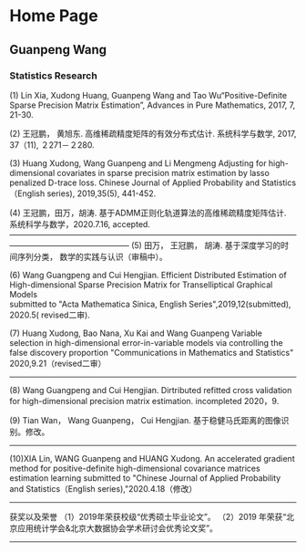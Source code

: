 # Home Page
## Guanpeng Wang
### Statistics Research

(1) Lin Xia, Xudong Huang, Guanpeng Wang  and Tao Wu“Positive-Definite Sparse Precision Matrix  Estimation”,
   Advances in Pure Mathematics, 2017, 7, 21-30.

(2)  王冠鹏， 黄旭东.  高维稀疏精度矩阵的有效分布式估计. 系统科学与数学, 2017, 37（11), ２271－２280.

(3) Huang Xudong, Wang Guanpeng and Li Mengmeng
   Adjusting for high-dimensional covariates in sparse precision matrix estimation by lasso penalized D-trace loss.
  Chinese Journal of Applied Probability and Statistics（English series), 2019,35(5), 441-452.

(4) 王冠鹏，田万，胡涛.   基于ADMM正则化轨道算法的高维稀疏精度矩阵估计. 系统科学与数学，2020.7.16, accepted.
———————————————————————————————————————————————————
(5)  田万， 王冠鹏， 胡涛.    基于深度学习的时间序列分类， 数学的实践与认识（审稿中）。

(6) Wang Guangpeng and Cui Hengjian. 
   Efficient Distributed Estimation of High-dimensional Sparse Precision Matrix for Transelliptical Graphical Models  
  submitted to "Acta Mathematica Sinica, English Series",2019,12(submitted), 2020.5( revised二审).

(7) Huang Xudong, Bao Nana, Xu Kai and Wang Guanpeng
Variable selection in high-dimensional error-in-variable models via controlling the false discovery proportion
"Communications in Mathematics and Statistics" 2020,9.21（revised二审）
___________________________________________________________________________________________________________________

(8) Wang Guangpeng and Cui Hengjian.
    Dirtributed refitted cross validation for high-dimensional precision matrix estimation. incompleted 2020，9.

(9) Tian Wan， Wang Guanpeng， Cui Hengjian.  基于稳健马氏距离的图像识别。修改。
__________________________________________________________________________________________________________________________
(10)XIA Lin, WANG  Guanpeng and   HUANG Xudong. 
An accelerated gradient method for positive-definite high-dimensional covariance matrices estimation learning
submitted to "Chinese Journal of Applied Probability and Statistics（English series),"2020.4.18（修改）

______________________________________________________________________________________________________________________
获奖以及荣誉
（1）2019年荣获校级“优秀硕士毕业论文”。
（2）2019 年荣获“北京应用统计学会&北京大数据协会学术研讨会优秀论文奖”。
________________________________________________________________________________________________________________________________
